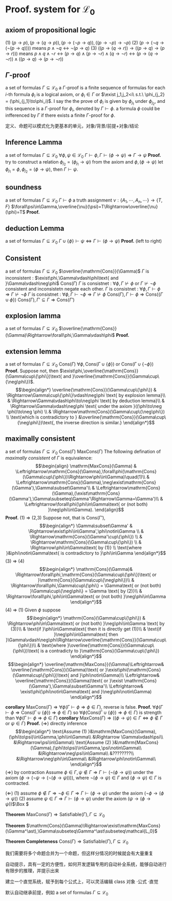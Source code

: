 # **Proof.** system for $\mathcal{L_0}$

## axiom of propositional logic
(1) $(p\to p), (p\to(q\to p)), (p\to(\neg p\to q)), ((p\to\neg p)\to \neg p)$
(2) $(p\to(\neg q\to(\neg(p\to q))))$ means $p\land\neg q\leftrightarrow\neg(p\to q)$
(3) $((p\to (q\to r))\to((p\to q)\to(p\to r)))$ means $p\land q\land\neg r\leftrightarrow (p\to q)\land(p\to\neg r)\land(q\to\neg r)\leftrightarrow(p\to(q\to \neg r))\land((p\to q)\to(p\to\neg r))$

## $\Gamma$-proof
a set of formulas $\Gamma\subseteq\mathcal{L_0}$
a $\Gamma$-proof is a finite sequence of formulas for each $i$-th formula $\phi_i$ is a logical axiom, or $\phi_i\in\Gamma$ or $\exist j_1,j_2<i\ s.t.\ \phi_{j_2} = (\phi_{j_1}\to\phi_i)$. I say the the prove of $\phi_i$ is given by $\phi_{j_1}$ under $\phi_{j_2}$, and this sequence is a $\Gamma$-proof for $\phi_i$, denoted by $\Gamma\vdash\phi$.
a formula $\phi$ could be infferenced by $\Gamma$ if there exists a finite $\Gamma$-proof for $\phi$.

定义、命题可以模式化为更基本的单元，对象/背景/前提+对象/结论

## Inference Lamma
a set of formulas $\Gamma\subseteq\mathcal{L_0}$
$\forall\phi,\psi\in\mathcal{L_0}$
$\Gamma\vdash\phi,\Gamma\vdash(\phi\to\psi)\Rightarrow\Gamma\to\psi$
**Proof.** try to construct a relation $\phi_{j_2} = (\phi_{j_1} \to \psi)$ from the axiom and $\phi,(\phi\to\psi)$
let $\phi_{j_1} = \phi,\phi_{j_2} = (\phi\to\psi)$, then $\Gamma\vdash\psi$.

## soundness
a set of formulas $\Gamma\subseteq\mathcal{L_0}$
$\Gamma\vdash\phi$
a truth assignment $\nu:\{A_1,\cdots,A_n,\cdots\}\to\{T,F\}$
$\forall\psi\in\Gamma,\overline{\nu}(\psi)=T\Rightarrow\overline{\nu}(\phi)=T$
**Proof.**

## deduction Lemma
a set of formulas $\Gamma\subseteq\mathcal{L_0}$
$\Gamma\cup\{\phi\}\vdash\psi\Leftrightarrow\Gamma\vdash(\phi\to\psi)$
**Proof.** (left to right)

## Consistent
a set of formulas $\Gamma\subseteq\mathcal{L_0}$
$\overline{\mathrm{Cons}}(\Gamma)$ $\Gamma$ is inconsistent : $\exist\phi,\Gamma\vdash\phi\text{ and }\Gamma\vdash\neg\phi$
$\mathrm{Cons}(\Gamma)$ $\Gamma$ is consistnet : $\forall\phi,\Gamma\nvdash\phi\text{ or }\Gamma\nvdash\neg\phi$
consistent and inconsistetn negate each other.
$\Gamma$ is consistnet : $\forall\phi,\Gamma\vdash\phi\Rightarrow\Gamma\nvdash\neg\phi$
$\Gamma$ is consistnet : $\forall\phi,\Gamma\vdash\neg\phi\Rightarrow\Gamma\nvdash\phi$
$\mathrm{Cons}(\Gamma),\Gamma\vdash\phi\Rightarrow\mathrm{Cons}(\{\Gamma\cup\phi\})$
$\mathrm{Cons}(\Gamma),\Gamma'\subseteq\Gamma\Rightarrow\mathrm{Cons}(\Gamma')$

## explosion lamma
a set of formulas $\Gamma\subseteq\mathcal{L_0}$
$\overline{\mathrm{Cons}}(\Gamma)\Rightarrow\forall\phi,\Gamma\vdash\phi$
**Proof.**

## extension lemma
a set of formulas $\Gamma\subseteq\mathcal{L_0}$
$\mathrm{Cons}(\Gamma)$
$\forall\phi,\mathrm{Cons}(\Gamma\cup\{\phi\})\text{ or }\mathrm{Cons}(\Gamma\cup\{\neg\phi\})$
**Proof.** Suppose not, then $\exist\phi,\overline{\mathrm{Cons}}(\Gamma\cup\{\phi\})\text{ and }\overline{\mathrm{Cons}}(\Gamma\cup\{\neg\phi\})$.
$$\begin{align*}
    \overline{\mathrm{Cons}}(\Gamma\cup\{\phi\}) & \Rightarrow\Gamma\cup\{\phi\}\vdash\neg\phi \text{ by explosion lemma}\\
    & \Rightarrow\Gamma\vdash\phi\to\neg\phi \text{ by deduction lemma}\\
    & \Rightarrow\Gamma\vdash\neg\phi \text{ under the axiom }((\phi\to\neg \phi)\to\neg \phi) \\
    & \Rightarrow\mathrm{Cons}(\Gamma\cup\{\neg\phi\}) \\
    \text{which is contradictory to } &\overline{\mathrm{Cons}}(\Gamma\cup\{\neg\phi\})\text{, the inverse direction is similar.}
\end{align*}$$

## maximally consistent
a set of formulas $\Gamma\subseteq\mathcal{L_0}$
$\mathrm{Cons}(\Gamma)$
$\mathrm{MaxCons}(\Gamma)$ The following defination of *maximally consistent* of $\Gamma$ is equivalence:
$$\begin{align}
    \mathrm{MaxCons}(\Gamma) & \Leftrightarrow\mathrm{Cons}(\Gamma),\forall\phi(\mathrm{Cons}(\Gamma\cup\{\phi\})\Rightarrow\phi\in\Gamma)\quad(1)\\
    & \Leftrightarrow\mathrm{Cons}(\Gamma),\neg\exist\mathrm{Cons}(\Gamma'),\Gamma\subset\Gamma'\\
    & \Leftrightarrow\mathrm{Cons}(\Gamma),(\exist\mathrm{Cons}(\Gamma'),\Gamma\subseteq\Gamma'\Rightarrow\Gamma=\Gamma')\\
    & \Leftrightarrow\forall\phi(\phi\in\Gamma\text{ or (not both) }\neg\phi\in\Gamma).
\end{align}$$
**Proof.**
(1) $\Rightarrow$ (2,3)
Suppose not, that is $\mathrm{Cons}(\Gamma'),$
$$\begin{align*}
    \Gamma\subset\Gamma' & \Rightarrow\exist\phi\in\Gamma',\phi\notin\Gamma \\
    & \Rightarrow\mathrm{Cons}(\Gamma'\cup\{\phi\}) \\
    & \Rightarrow\mathrm{Cons}(\Gamma\cup\{\phi\}) \\
    & \Rightarrow\phi\in\Gamma\text{ by (1)} \\
    \text{where }&\phi\notin\Gamma\text{ is contradictory to }\phi\in\Gamma
\end{align*}$$
(3) $\Rightarrow$ (4)
$$\begin{align*}
    \mathrm{Cons}(\Gamma)& \Rightarrow\forall\phi,\mathrm{Cons}(\Gamma\cup\{\phi\})\text{ or }\mathrm{Cons}(\Gamma\cup\{\neg\phi\})\\
    & \Rightarrow\forall\phi,\Gamma\cup\{\phi\} = \Gamma\text{ or (not both) }\Gamma\cup\{\neg\phi\} = \Gamma \text{ by (2)}\\
    & \Rightarrow\forall\phi,\phi\in\Gamma\text{ or (not both) }\neg\phi\in\Gamma
\end{align*}$$
(4) $\Rightarrow$ (1)
Given $\phi$ suppose
$$\begin{align*}
    \mathrm{Cons}(\Gamma\cup\{\phi\}) & \Rightarrow\phi\in\Gamma\text{ or (not both) }\neg\phi\in\Gamma \text{ by (3)}\\
    & \text{if }\phi\in\Gamma\text{ then it is directly get (1)}\\
    & \text{if }\neg\phi\in\Gamma\text{ then }\Gamma\vdash\neg\phi\Rightarrow\overline{\mathrm{Cons}}(\Gamma\cup\{\phi\})\\
    & \text{where }\overline{\mathrm{Cons}}(\Gamma\cup\{\phi\})\text{ is a contradicty to }\mathrm{Cons}(\Gamma\cup\{\phi\})
\end{align*}$$
$$\begin{align*}
    \overline{\mathrm{MaxCons}}(\Gamma)\Leftrightarrow& \overline{\mathrm{Cons}}(\Gamma)\text{ or  }\exist\phi(\mathrm{Cons}(\Gamma\cup\{\phi\})\text{ and }\phi\notin\Gamma)\\
    \Leftrightarrow& \overline{\mathrm{Cons}}(\Gamma)\text{ or }\exist \mathrm{Cons}(\Gamma'),\Gamma\subset\Gamma'\\
    \Leftrightarrow& \exist\phi(\phi\notin\Gamma\text{ and }\neg\phi\notin\Gamma)
\end{align*}$$


**corollary** 
$\mathrm{MaxCons}(\Gamma)\Rightarrow\forall\phi(\Gamma\vdash\phi\Rightarrow\phi\in\Gamma)$, reverse is false.
**Proof.** $\forall\phi(\Gamma\vdash\phi\Rightarrow\mathrm{Cons}(\Gamma\cup\{\phi\})\Rightarrow\phi\in\Gamma)$ so $\forall\phi(\mathrm{Cons}(\Gamma\cup\{\phi\})\Rightarrow\phi\in\Gamma)$ is strength than $\forall\phi(\Gamma\vdash\phi\Rightarrow\phi\in\Gamma)$
**corollary** 
$\mathrm{MaxCons}(\Gamma)\Rightarrow((\phi\to\psi)\in\Gamma\Leftrightarrow\phi\notin\Gamma\text{ or }\psi\in\Gamma)$
**Proof.** $(\Rightarrow)$ directly inference
$$\begin{align*}
    \text{Assume (1) }&\mathrm{MaxCons}(\Gamma),(\phi\to\psi)\in\Gamma,\phi\in\Gamma\\
    &\Rightarrow \Gamma\vdash\psi\\
    &\Rightarrow\psi\in\Gamma\\
    \text{Assume (2) }&\mathrm{MaxCons}(\Gamma),(\phi\to\psi)\in\Gamma,\psi\notin\Gamma\\
    &\Rightarrow\neg\psi\in\Gamma\\
    &????????\\
    &\Rightarrow\neg\phi\in\Gamma\\
    &\Rightarrow\phi\notin\Gamma\\
\end{align*}$$
$(\Rightarrow)$ by contraction
Assume $\phi\in\Gamma,\psi\notin\Gamma\Rightarrow\Gamma\vdash(\neg(\phi\to\psi))$ under the axiom $(\phi\to(\neg\psi\to(\neg(\phi\to\psi))))$, where $\neg(\phi\to\psi)\in\Gamma$ and $(\phi\to\psi)\in\Gamma$ is contracted.

$(\Leftarrow)$
(1) assume $\phi\notin\Gamma\Rightarrow\neg\phi\in\Gamma\Rightarrow\Gamma\vdash(\phi\to\psi)$ under the axiom $(\neg\phi\to(\phi\to\psi))$ 
(2) assume $\psi\in\Gamma\Rightarrow\Gamma\vdash(\phi\to\psi)$ under the axiom $(\psi\to(\phi\to\psi))$<end>$\Box
$</end>

**Theorem**
$\mathrm{MaxCons}(\Gamma)\Rightarrow\mathrm{Satisfiable}(\Gamma),\Gamma\subseteq\mathcal{L_0}$

**Theorem**
$\mathrm{Cons}(\Gamma)\Rightarrow\exist\mathrm{MaxCons}(\Gamma^\ast),\Gamma\subseteq\Gamma^\ast\subseteq\mathcal{L_0}$

**Theorem Completeness**
$\mathrm{Cons}(\Gamma)\Rightarrow\mathrm{Satisfiable}(\Gamma),\Gamma\subseteq\mathcal{L_0}$

我们需要将多个命题合并为一个命题，但这样分情况的时候就会有大量重复
 
自动提示，具有一定的方便性，如何开发逻辑专用的自动补全系统，能够自动进行有限步的推理，并提示出来

建立一个直觉系统，赋予到每个公式上，可以灵活编辑
class 对象
·公式
·直觉

默认自动继承前提，例如
a set of formulas $\Gamma\subseteq\mathcal{L_0}$